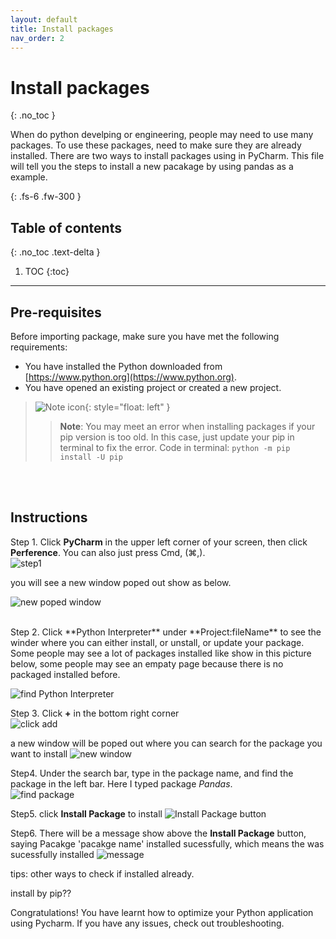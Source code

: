 ```yaml
---
layout: default
title: Install packages
nav_order: 2
---
```


# Install packages
{: .no_toc }

When do python develping or engineering, people may need to use many packages. To use these packages, need to make sure they are already installed. There are two ways to install packages using in PyCharm. This file will tell you the steps to install a new pacakage by using pandas as a example.

{: .fs-6 .fw-300 }

## Table of contents
{: .no_toc .text-delta }

1. TOC
{:toc}

---

## Pre-requisites
Before importing package, make sure you have met the following requirements:
* You have installed the Python downloaded from [https://www.python.org](https://www.python.org).
* You have opened an existing project or created a new project.

>![Note icon](https://github.com/dl90/linux-basics/blob/gh-pages/docs/images/icons/note.png?raw=true "Note"){: style="float: left" }
>> **Note**: You may meet an error when installing packages if your pip version is too old. In this case, just update your pip in terminal to fix the error. Code in terminal: `python -m pip install -U pip `
<br />
<br />

## Instructions

Step 1. Click **PyCharm** in the upper left corner of your screen, then click **Perference**. You can also just press Cmd, (⌘,).  
![step1](https://raw.githubusercontent.com/Dani-j/team2-pycharm/gh-pages/assets/images/docs/package/1.png?raw=true "step one")  

you will see a new window poped out show as below.  

 ![new poped window](https://raw.githubusercontent.com/Dani-j/team2-pycharm/gh-pages/assets/images/docs/package/1.9.png?raw=true "new poped window") 

<br>
Step 2. Click **Python Interpreter** under **Project:fileName** to see the winder where you can either install, or unstall, or update your package. Some people may see a lot of packages installed like show in this picture below, some people may see an empaty page because there is no packaged installed before.  

![find Python Interpreter](https://raw.githubusercontent.com/Dani-j/team2-pycharm/gh-pages/assets/images/docs/package/2_0.png?raw=true "find Python Interpreter") 


Step 3. Click **+** in the bottom right corner   
![click add](https://raw.githubusercontent.com/Dani-j/team2-pycharm/gh-pages/assets/images/docs/package/3.png?raw=true "click add")

a new window will be poped out where you can search for the package you want to install
![new window](https://raw.githubusercontent.com/Dani-j/team2-pycharm/gh-pages/assets/images/docs/package/3_5.png?raw=true "new window")


Step4. Under the search bar, type in the package name, and find the package in the left bar. Here I typed package *Pandas*.  
![find package](https://raw.githubusercontent.com/Dani-j/team2-pycharm/gh-pages/assets/images/docs/package/4_0.png?raw=true "find package")

Step5. click **Install Package** to install
![Install Package button](https://raw.githubusercontent.com/Dani-j/team2-pycharm/gh-pages/assets/images/docs/package/5.png?raw=true "Install Package button")


Step6. There will be a message show above the **Install Package** button, saying Pacakge 'pacakge name' installed sucessfully, which means the was sucessfully installed
![message](https://raw.githubusercontent.com/Dani-j/team2-pycharm/gh-pages/assets/images/docs/package/6_1.png?raw=true "message")



tips: other ways to check if installed already.

install by pip??

Congratulations! You have learnt how to optimize your Python application using Pycharm. If you have any issues, check out troubleshooting.

